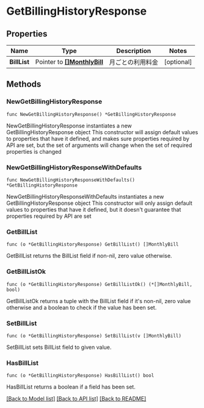 # GetBillingHistoryResponse

## Properties

Name | Type | Description | Notes
------------ | ------------- | ------------- | -------------
**BillList** | Pointer to [**[]MonthlyBill**](MonthlyBill.md) | 月ごとの利用料金 | [optional] 

## Methods

### NewGetBillingHistoryResponse

`func NewGetBillingHistoryResponse() *GetBillingHistoryResponse`

NewGetBillingHistoryResponse instantiates a new GetBillingHistoryResponse object
This constructor will assign default values to properties that have it defined,
and makes sure properties required by API are set, but the set of arguments
will change when the set of required properties is changed

### NewGetBillingHistoryResponseWithDefaults

`func NewGetBillingHistoryResponseWithDefaults() *GetBillingHistoryResponse`

NewGetBillingHistoryResponseWithDefaults instantiates a new GetBillingHistoryResponse object
This constructor will only assign default values to properties that have it defined,
but it doesn't guarantee that properties required by API are set

### GetBillList

`func (o *GetBillingHistoryResponse) GetBillList() []MonthlyBill`

GetBillList returns the BillList field if non-nil, zero value otherwise.

### GetBillListOk

`func (o *GetBillingHistoryResponse) GetBillListOk() (*[]MonthlyBill, bool)`

GetBillListOk returns a tuple with the BillList field if it's non-nil, zero value otherwise
and a boolean to check if the value has been set.

### SetBillList

`func (o *GetBillingHistoryResponse) SetBillList(v []MonthlyBill)`

SetBillList sets BillList field to given value.

### HasBillList

`func (o *GetBillingHistoryResponse) HasBillList() bool`

HasBillList returns a boolean if a field has been set.


[[Back to Model list]](../README.md#documentation-for-models) [[Back to API list]](../README.md#documentation-for-api-endpoints) [[Back to README]](../README.md)


